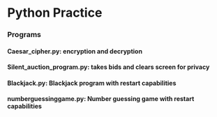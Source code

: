 # Python Practice

### Programs

#### Caesar_cipher.py: encryption and decryption
#### Silent_auction_program.py: takes bids and clears screen for privacy
#### Blackjack.py: Blackjack program with restart capabilities
#### numberguessinggame.py: Number guessing game with restart capabilities

